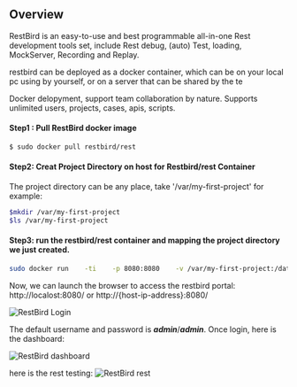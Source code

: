 ## Overview
RestBird is an easy-to-use and best programmable all-in-one Rest development tools set, include Rest debug, (auto) Test, loading, MockServer, Recording and Replay.

restbird can be deployed as a docker container, which can be on your local pc using by yourself, or on a server that  can be shared by the te

Docker delopyment, support team collaboration by nature.
Supports unlimited users, projects, cases, apis, scripts. 

#### Step1 : Pull RestBird docker image

```bash
$ sudo docker pull restbird/rest
```

#### Step2: Creat Project Directory on host for Restbird/rest Container

The project directory can be any place,  take '/var/my-first-project' for example:
```bash
$mkdir /var/my-first-project
$ls /var/my-first-project
```

#### Step3:  run the restbird/rest container and mapping the project directory we just created.
```bash
sudo docker run    -ti    -p 8080:8080    -v /var/my-first-project:/data/restbird    restbird/rest
```

Now, we can launch the browser to access the restbird portal: http://localost:8080/ or http://{host-ip-address}:8080/  

![RestBird Login](https://restbird.org/static/restbird-login-9bd8e545ae189a0efb1469f080cad97d-9794d.png)

The default username and password is ***admin***/***admin***. Once login, here is the dashboard:

![RestBird dashboard](https://restbird.org/static/restbird-dashboard-1ba9d4684496e0107fde9abc639452f8-ee8d1.png)

here is the rest testing:
![RestBird rest](https://restbird.org/static/dash-rest.c1580d3a.gif)



